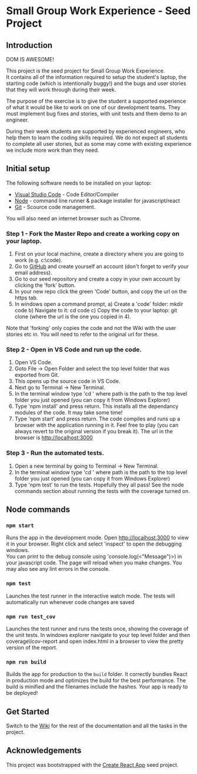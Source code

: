 # Small Group Work Experience - Seed Project

## Introduction

DOM IS AWESOME!

This project is the seed project for Small Group Work Experience.  
It contains all of the information required to setup the student's laptop, the starting code (which is intentionally buggy!) and the bugs and user stories that they will work through during their week.

The purpose of the exercise is to give the student a supported experience of what it would be like to work on one of our development teams.  They must implement bug fixes and stories, with unit tests and them demo to an engineer.  

During their week students are supported by experienced engineers, who help them to learn the coding skills required.  We do not expect all students to complete all user stories, but as some may come with existing experience we include more work than they need.

## Initial setup

The following software needs to be installed on your laptop:

- [Visual Studio Code](https://code.visualstudio.com/) - Code Editor/Compiler
- [Node](https://nodejs.org/en) - command line runner & package installer for javascript/react
- [Git](https://git-scm.com/) - Scource code management.

You will also need an internet browser such as Chrome.

### Step 1 - Fork the Master Repo and create a working copy on your laptop.

1) First on your local machine, create a directory where you are going to work (e.g. c:\code).
2) Go to [GitHub](https://github.com/) and create yourself an account (don't forget to verify your email address).
3) Go to our seed repository and create a copy in your own account by clicking the 'fork' button.
4) In your new repo  click the green 'Code' button, and copy the url on the https tab.
5) In windows open a command prompt, 
      a) Create a 'code' folder: mkdir code
      b) Navigate to it: cd code
      c) Copy the code to your laptop: git clone <url>  (where the url is the one you copied in 4).

Note that 'forking' only copies the code and not the Wiki with the user stories etc in.  You will need to refer to the original url for these.

### Step 2 - Open in VS Code and run up the code.

1) Open VS Code.
2) Goto File -> Open Folder and select the top level folder that was exported from Git.
3) This opens up the source code in VS Code.
4) Next go to Terminal -> New Terminal.
5) In the terminal window type 'cd <path>' where path is the path to the top level folder you just opened (you can copy it from Windows Explorer)
6) Type 'npm install' and press return.  This installs all the dependancy modules of the code.  It may take some time!
7) Type 'npm start' and press return.  The code compiles and runs up a browser with the application running in it.  Feel free to play (you can always revert to the original version if you break it).
   The url in the browser is [http://localhost:3000](http://localhost:3000)

### Step 3 - Run the automated tests.

1) Open a new terminal by going to Terminal -> New Terminal.
2) In the terminal window type 'cd <path>' where path is the path to the top level folder you just opened (you can copy it from Windows Explorer)
3) Type 'npm test' to run the tests.  Hopefully they all pass!  See the node commands section about running the tests with the coverage turned on.

## Node commands
### `npm start`  
Runs the app in the development mode.  Open [http://localhost:3000](http://localhost:3000) to view it in your browser.
Right click and select 'inspect' to open the debugging windows.  
You can print to the debug console using 'console.log(<"Message")>) in your javascript code.
The page will reload when you make changes.  You may also see any lint errors in the console.
### `npm test`
Launches the test runner in the interactive watch mode.  The tests will automatically run whenever code changes are saved
### `npm run test_cov` 
Launches the test runner and runs the tests once, showing the coverage of the unit tests.
In windows explorer navigate to your tep level folder and then coverage\lcov-report and open index.html in a browser to view the pretty version of the report.
### `npm run build`
Builds the app for production to the `build` folder.  It correctly bundles React in production mode and optimizes the build for the best performance.
The build is minified and the filenames include the hashes. Your app is ready to be deployed!

## Get Started

Switch to the [Wiki](https://github.com/KfWorkExp/WorkExpMaster/wiki) for the rest of the documentation and all the tasks in the project.

## Acknowledgements

This project was bootstrapped with the [Create React App](https://github.com/facebook/create-react-app) seed project.
